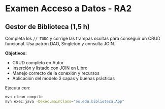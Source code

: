 # Examen Acceso a Datos - RA2
## Gestor de Biblioteca (1,5 h)

Completa los `// TODO` y corrige las trampas ocultas para conseguir un CRUD funcional.
Usa patrón DAO, Singleton y consulta JOIN.

**Objetivos:**
- CRUD completo en Autor
- Inserción y listado con JOIN en Libro
- Manejo correcto de la conexión y recursos
- Aplicación del modelo 3 capas y buenas prácticas

Ejecuta con:
```bash
mvn clean compile
mvn exec:java -Dexec.mainClass="es.edu.biblioteca.App"
```
